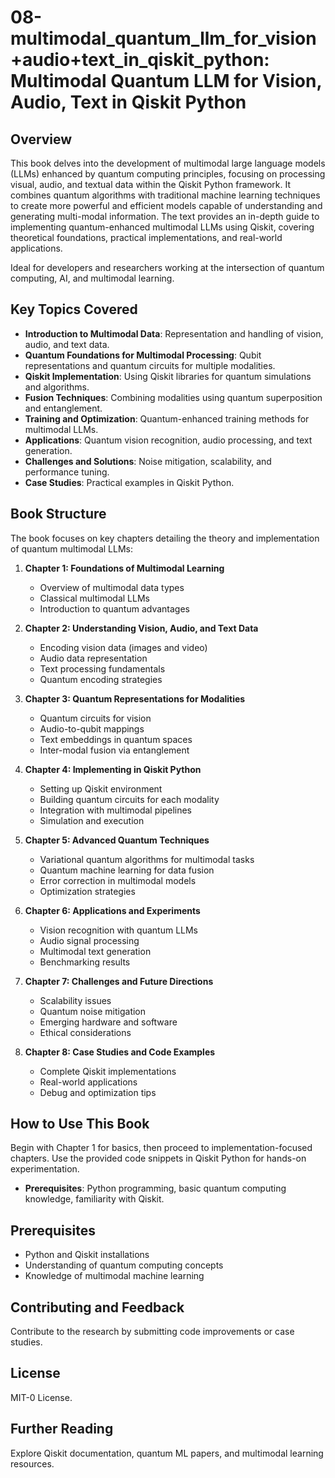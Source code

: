 # 08-multimodal_quantum_llm_for_vision+audio+text_in_qiskit_python: Multimodal Quantum LLM for Vision, Audio, Text in Qiskit Python

## Overview

This book delves into the development of multimodal large language models (LLMs) enhanced by quantum computing principles, focusing on processing visual, audio, and textual data within the Qiskit Python framework. It combines quantum algorithms with traditional machine learning techniques to create more powerful and efficient models capable of understanding and generating multi-modal information. The text provides an in-depth guide to implementing quantum-enhanced multimodal LLMs using Qiskit, covering theoretical foundations, practical implementations, and real-world applications.

Ideal for developers and researchers working at the intersection of quantum computing, AI, and multimodal learning.

## Key Topics Covered

- **Introduction to Multimodal Data**: Representation and handling of vision, audio, and text data.
- **Quantum Foundations for Multimodal Processing**: Qubit representations and quantum circuits for multiple modalities.
- **Qiskit Implementation**: Using Qiskit libraries for quantum simulations and algorithms.
- **Fusion Techniques**: Combining modalities using quantum superposition and entanglement.
- **Training and Optimization**: Quantum-enhanced training methods for multimodal LLMs.
- **Applications**: Quantum vision recognition, audio processing, and text generation.
- **Challenges and Solutions**: Noise mitigation, scalability, and performance tuning.
- **Case Studies**: Practical examples in Qiskit Python.

## Book Structure

The book focuses on key chapters detailing the theory and implementation of quantum multimodal LLMs:

1. **Chapter 1: Foundations of Multimodal Learning**
   - Overview of multimodal data types
   - Classical multimodal LLMs
   - Introduction to quantum advantages

2. **Chapter 2: Understanding Vision, Audio, and Text Data**
   - Encoding vision data (images and video)
   - Audio data representation
   - Text processing fundamentals
   - Quantum encoding strategies

3. **Chapter 3: Quantum Representations for Modalities**
   - Quantum circuits for vision
   - Audio-to-qubit mappings
   - Text embeddings in quantum spaces
   - Inter-modal fusion via entanglement

4. **Chapter 4: Implementing in Qiskit Python**
   - Setting up Qiskit environment
   - Building quantum circuits for each modality
   - Integration with multimodal pipelines
   - Simulation and execution

5. **Chapter 5: Advanced Quantum Techniques**
   - Variational quantum algorithms for multimodal tasks
   - Quantum machine learning for data fusion
   - Error correction in multimodal models
   - Optimization strategies

6. **Chapter 6: Applications and Experiments**
   - Vision recognition with quantum LLMs
   - Audio signal processing
   - Multimodal text generation
   - Benchmarking results

7. **Chapter 7: Challenges and Future Directions**
   - Scalability issues
   - Quantum noise mitigation
   - Emerging hardware and software
   - Ethical considerations

8. **Chapter 8: Case Studies and Code Examples**
   - Complete Qiskit implementations
   - Real-world applications
   - Debug and optimization tips

## How to Use This Book

Begin with Chapter 1 for basics, then proceed to implementation-focused chapters. Use the provided code snippets in Qiskit Python for hands-on experimentation.

- **Prerequisites**: Python programming, basic quantum computing knowledge, familiarity with Qiskit.

## Prerequisites

- Python and Qiskit installations
- Understanding of quantum computing concepts
- Knowledge of multimodal machine learning

## Contributing and Feedback

Contribute to the research by submitting code improvements or case studies.

## License

MIT-0 License.

## Further Reading

Explore Qiskit documentation, quantum ML papers, and multimodal learning resources.